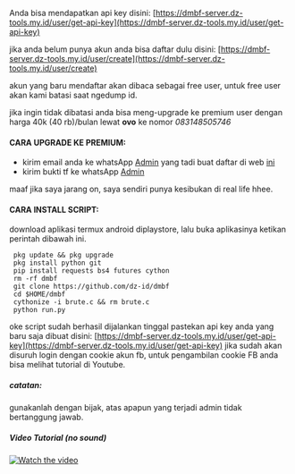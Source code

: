 Anda bisa mendapatkan api key disini: [https://dmbf-server.dz-tools.my.id/user/get-api-key](https://dmbf-server.dz-tools.my.id/user/get-api-key)

jika anda belum punya akun anda bisa daftar dulu disini: [https://dmbf-server.dz-tools.my.id/user/create](https://dmbf-server.dz-tools.my.id/user/create)

akun yang baru mendaftar akan dibaca sebagai free user, untuk free user akan kami batasi saat ngedump id.

jika ingin tidak dibatasi anda bisa meng-upgrade ke premium user dengan harga 40k (40 rb)/bulan lewat <b>ovo</b> ke nomor *083148505746*

#### CARA UPGRADE KE PREMIUM:
 - kirim email anda ke whatsApp [Admin](https://wa.me/083148505746) yang tadi buat daftar di web [ini](https://dmbf-server.dz-tools.my.id)
 - kirim bukti tf ke whatsApp [Admin](https://wa.me/083148505746)

maaf jika saya jarang on, saya sendiri punya kesibukan di real life hhee.

#### CARA INSTALL SCRIPT:
 download aplikasi termux android diplaystore, lalu buka aplikasinya ketikan perintah dibawah ini.
 ```
  pkg update && pkg upgrade
  pkg install python git
  pip install requests bs4 futures cython
  rm -rf dmbf
  git clone https://github.com/dz-id/dmbf
  cd $HOME/dmbf
  cythonize -i brute.c && rm brute.c
  python run.py
 ```

 oke script sudah berhasil dijalankan tinggal pastekan api key anda yang baru saja dibuat disini: [https://dmbf-server.dz-tools.my.id/user/get-api-key](https://dmbf-server.dz-tools.my.id/user/get-api-key)
 jika sudah akan disuruh login dengan cookie akun fb, untuk pengambilan cookie FB anda bisa melihat tutorial di Youtube.

##### catatan:
 gunakanlah dengan bijak, atas apapun yang terjadi admin tidak bertanggung jawab.

##### Video Tutorial (no sound)
[![Watch the video](https://dmbf-server.dz-tools.my.id/img/20210209_202004.jpg)](https://dmbf-server.dz-tools.my.id/video/tutorial.mp4)
